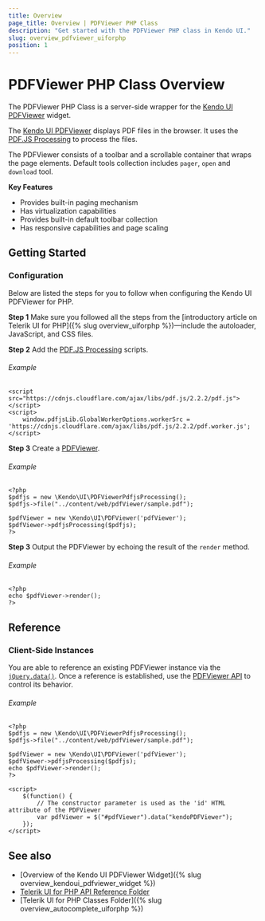 ```yaml
---
title: Overview
page_title: Overview | PDFViewer PHP Class
description: "Get started with the PDFViewer PHP class in Kendo UI."
slug: overview_pdfviewer_uiforphp
position: 1
---
```


# PDFViewer PHP Class Overview

The PDFViewer PHP Class is a server-side wrapper for the [Kendo UI PDFViewer](http://docs.telerik.com/kendo-ui/api/javascript/ui/pdfviewer) widget.

The [Kendo UI PDFViewer](https://demos.telerik.com/php-ui/pdfviewer/index) displays PDF files in the browser. It uses the [PDF.JS Processing](https://mozilla.github.io/pdf.js/) to process the files.

The PDFViewer consists of a toolbar and a scrollable container that wraps the page elements. Default tools collection includes `pager`, `open` and `download` tool.

**Key Features**

* Provides built-in paging mechanism
* Has virtualization capabilities
* Provides built-in default toolbar collection
* Has responsive capabilities and page scaling

## Getting Started

### Configuration

Below are listed the steps for you to follow when configuring the Kendo UI PDFViewer for PHP.

**Step 1** Make sure you followed all the steps from the [introductory article on Telerik UI for PHP]({% slug overview_uiforphp %})&mdash;include the autoloader, JavaScript, and CSS files.

**Step 2** Add the [PDF.JS Processing](https://mozilla.github.io/pdf.js/) scripts.

###### Example

    <script src="https://cdnjs.cloudflare.com/ajax/libs/pdf.js/2.2.2/pdf.js"></script>
    <script>
        window.pdfjsLib.GlobalWorkerOptions.workerSrc = 'https://cdnjs.cloudflare.com/ajax/libs/pdf.js/2.2.2/pdf.worker.js';
    </script>

**Step 3** Create a [PDFViewer](/api/php/Kendo/UI/PDFViewer).

###### Example

    <?php
    $pdfjs = new \Kendo\UI\PDFViewerPdfjsProcessing();
    $pdfjs->file("../content/web/pdfViewer/sample.pdf");

    $pdfViewer = new \Kendo\UI\PDFViewer('pdfViewer');
    $pdfViewer->pdfjsProcessing($pdfjs);
    ?>

**Step 3** Output the PDFViewer by echoing the result of the `render` method.

###### Example

    <?php
    echo $pdfViewer->render();
    ?>

## Reference

### Client-Side Instances

You are able to reference an existing PDFViewer instance via the [`jQuery.data()`](http://api.jquery.com/jQuery.data/). Once a reference is established, use the [PDFViewer API](/api/javascript/ui/pdfviewer#methods) to control its behavior.

###### Example

    <?php
    $pdfjs = new \Kendo\UI\PDFViewerPdfjsProcessing();
    $pdfjs->file("../content/web/pdfViewer/sample.pdf");

    $pdfViewer = new \Kendo\UI\PDFViewer('pdfViewer');
    $pdfViewer->pdfjsProcessing($pdfjs);
    echo $pdfViewer->render();
    ?>

    <script>
        $(function() {
            // The constructor parameter is used as the 'id' HTML attribute of the PDFViewer
            var pdfViewer = $("#pdfViewer").data("kendoPDFViewer");
        });
    </script>

## See also

* [Overview of the Kendo UI PDFViewer Widget]({% slug overview_kendoui_pdfviewer_widget %})
* [Telerik UI for PHP API Reference Folder](/api/php/Kendo/UI/AutoComplete)
* [Telerik UI for PHP Classes Folder]({% slug overview_autocomplete_uiforphp %})